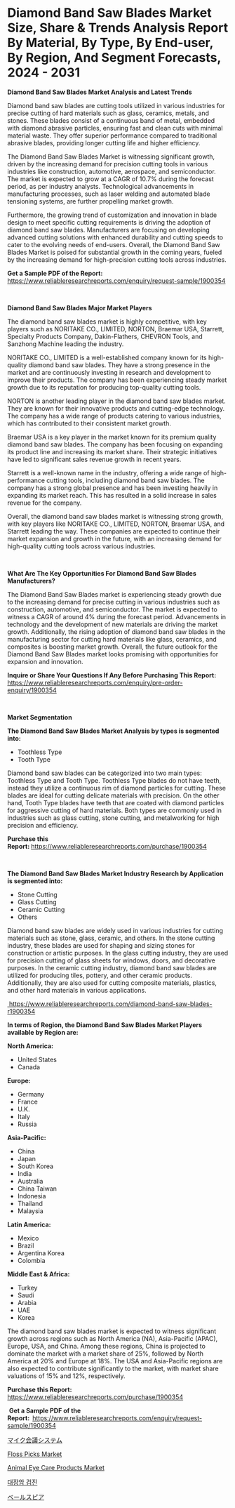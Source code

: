 <p><h1>Diamond Band Saw Blades Market Size, Share & Trends Analysis Report By Material, By Type, By End-user, By Region, And Segment Forecasts, 2024 - 2031</h1></p><p><strong>Diamond Band Saw Blades Market Analysis and Latest Trends</strong></p>
<p><p>Diamond band saw blades are cutting tools utilized in various industries for precise cutting of hard materials such as glass, ceramics, metals, and stones. These blades consist of a continuous band of metal, embedded with diamond abrasive particles, ensuring fast and clean cuts with minimal material waste. They offer superior performance compared to traditional abrasive blades, providing longer cutting life and higher efficiency.</p><p>The Diamond Band Saw Blades Market is witnessing significant growth, driven by the increasing demand for precision cutting tools in various industries like construction, automotive, aerospace, and semiconductor. The market is expected to grow at a CAGR of 10.7% during the forecast period, as per industry analysts. Technological advancements in manufacturing processes, such as laser welding and automated blade tensioning systems, are further propelling market growth.</p><p>Furthermore, the growing trend of customization and innovation in blade design to meet specific cutting requirements is driving the adoption of diamond band saw blades. Manufacturers are focusing on developing advanced cutting solutions with enhanced durability and cutting speeds to cater to the evolving needs of end-users. Overall, the Diamond Band Saw Blades Market is poised for substantial growth in the coming years, fueled by the increasing demand for high-precision cutting tools across industries.</p></p>
<p><strong>Get a Sample PDF of the Report:&nbsp;</strong> <a href="https://www.reliableresearchreports.com/enquiry/request-sample/1900354">https://www.reliableresearchreports.com/enquiry/request-sample/1900354</a></p>
<p>&nbsp;</p>
<p><strong>Diamond Band Saw Blades Major Market Players</strong></p>
<p><p>The diamond band saw blades market is highly competitive, with key players such as NORITAKE CO., LIMITED, NORTON, Braemar USA, Starrett, Specialty Products Company, Dakin-Flathers, CHEVRON Tools, and Sanzhong Machine leading the industry. </p><p>NORITAKE CO., LIMITED is a well-established company known for its high-quality diamond band saw blades. They have a strong presence in the market and are continuously investing in research and development to improve their products. The company has been experiencing steady market growth due to its reputation for producing top-quality cutting tools.</p><p>NORTON is another leading player in the diamond band saw blades market. They are known for their innovative products and cutting-edge technology. The company has a wide range of products catering to various industries, which has contributed to their consistent market growth.</p><p>Braemar USA is a key player in the market known for its premium quality diamond band saw blades. The company has been focusing on expanding its product line and increasing its market share. Their strategic initiatives have led to significant sales revenue growth in recent years.</p><p>Starrett is a well-known name in the industry, offering a wide range of high-performance cutting tools, including diamond band saw blades. The company has a strong global presence and has been investing heavily in expanding its market reach. This has resulted in a solid increase in sales revenue for the company.</p><p>Overall, the diamond band saw blades market is witnessing strong growth, with key players like NORITAKE CO., LIMITED, NORTON, Braemar USA, and Starrett leading the way. These companies are expected to continue their market expansion and growth in the future, with an increasing demand for high-quality cutting tools across various industries.</p></p>
<p>&nbsp;</p>
<p><strong>What Are The Key Opportunities For Diamond Band Saw Blades Manufacturers?</strong></p>
<p><p>The Diamond Band Saw Blades market is experiencing steady growth due to the increasing demand for precise cutting in various industries such as construction, automotive, and semiconductor. The market is expected to witness a CAGR of around 4% during the forecast period. Advancements in technology and the development of new materials are driving the market growth. Additionally, the rising adoption of diamond band saw blades in the manufacturing sector for cutting hard materials like glass, ceramics, and composites is boosting market growth. Overall, the future outlook for the Diamond Band Saw Blades market looks promising with opportunities for expansion and innovation.</p></p>
<p><strong>Inquire or Share Your Questions If Any Before Purchasing This Report:</strong> <a href="https://www.reliableresearchreports.com/enquiry/pre-order-enquiry/1900354">https://www.reliableresearchreports.com/enquiry/pre-order-enquiry/1900354</a></p>
<p>&nbsp;</p>
<p><strong>Market Segmentation</strong></p>
<p><strong>The Diamond Band Saw Blades Market Analysis by types is segmented into:</strong></p>
<p><ul><li>Toothless Type</li><li>Tooth Type</li></ul></p>
<p><p>Diamond band saw blades can be categorized into two main types: Toothless Type and Tooth Type. Toothless Type blades do not have teeth, instead they utilize a continuous rim of diamond particles for cutting. These blades are ideal for cutting delicate materials with precision. On the other hand, Tooth Type blades have teeth that are coated with diamond particles for aggressive cutting of hard materials. Both types are commonly used in industries such as glass cutting, stone cutting, and metalworking for high precision and efficiency.</p></p>
<p><strong>Purchase this Report:&nbsp;</strong><a href="https://www.reliableresearchreports.com/purchase/1900354">https://www.reliableresearchreports.com/purchase/1900354</a></p>
<p>&nbsp;</p>
<p><strong>The Diamond Band Saw Blades Market Industry Research by Application is segmented into:</strong></p>
<p><ul><li>Stone Cutting</li><li>Glass Cutting</li><li>Ceramic Cutting</li><li>Others</li></ul></p>
<p><p>Diamond band saw blades are widely used in various industries for cutting materials such as stone, glass, ceramic, and others. In the stone cutting industry, these blades are used for shaping and sizing stones for construction or artistic purposes. In the glass cutting industry, they are used for precision cutting of glass sheets for windows, doors, and decorative purposes. In the ceramic cutting industry, diamond band saw blades are utilized for producing tiles, pottery, and other ceramic products. Additionally, they are also used for cutting composite materials, plastics, and other hard materials in various applications.</p></p>
<p><a href="https://www.reliableresearchreports.com/diamond-band-saw-blades-r1900354">&nbsp;https://www.reliableresearchreports.com/diamond-band-saw-blades-r1900354</a></p>
<p><strong>In terms of Region, the Diamond Band Saw Blades Market Players available by Region are:</strong></p>
<p>
    <p> <strong> North America: </strong>
        <ul>
            <li>United States</li>
            <li>Canada</li>
        </ul>
        </p> 
    <p> <strong> Europe: </strong>
        <ul>
            <li>Germany</li>
            <li>France</li>
            <li>U.K.</li>
            <li>Italy</li>
            <li>Russia</li>
        </ul>
        </p> 
    <p> <strong> Asia-Pacific: </strong>
        <ul>
            <li>China</li>
            <li>Japan</li>
            <li>South Korea</li>
            <li>India</li>
            <li>Australia</li>
            <li>China Taiwan</li>
            <li>Indonesia</li>
            <li>Thailand</li>
            <li>Malaysia</li>
        </ul>
        </p> 
    <p> <strong> Latin America: </strong>
        <ul>
            <li>Mexico</li>
            <li>Brazil</li>
            <li>Argentina Korea</li>
            <li>Colombia</li>
        </ul>
        </p> 
    <p> <strong> Middle East & Africa: </strong>
        <ul>
            <li>Turkey</li>
            <li>Saudi</li>
            <li>Arabia</li>
            <li>UAE</li>
            <li>Korea</li>
        </ul>
    </p>
    </p>
<p><p>The diamond band saw blades market is expected to witness significant growth across regions such as North America (NA), Asia-Pacific (APAC), Europe, USA, and China. Among these regions, China is projected to dominate the market with a market share of 25%, followed by North America at 20% and Europe at 18%. The USA and Asia-Pacific regions are also expected to contribute significantly to the market, with market share valuations of 15% and 12%, respectively.</p></p>
<p><strong>Purchase this Report: </strong><a href="https://www.reliableresearchreports.com/purchase/1900354">https://www.reliableresearchreports.com/purchase/1900354</a></p>
<p>&nbsp;<strong>Get a Sample PDF of the Report:&nbsp;&nbsp;</strong><a href="https://www.reliableresearchreports.com/enquiry/request-sample/1900354">https://www.reliableresearchreports.com/enquiry/request-sample/1900354</a></p>
<p><strong></strong></p>
<p><p><a href="https://medium.com/@gustavorn8776xcc/%E3%83%9E%E3%82%A4%E3%82%AF%E3%83%AD%E3%83%95%E3%82%A9%E3%83%B3%E4%BC%9A%E8%AD%B0%E3%82%B7%E3%82%B9%E3%83%86%E3%83%A0%E3%81%AE%E5%B8%82%E5%A0%B4%E5%8B%95%E5%90%91%E3%81%A8%E5%B8%82%E5%A0%B4%E5%88%86%E6%9E%90%E3%81%AF-2024%E5%B9%B4%E3%81%8B%E3%82%892031%E5%B9%B4%E3%81%BE%E3%81%A7%E3%81%AE%E6%9C%9F%E9%96%93%E3%81%AB%E4%BA%88%E6%B8%AC%E3%81%95%E3%82%8C%E3%81%A6%E3%81%84%E3%81%BE%E3%81%99-d6d3cf93298a">マイク会議システム</a></p><p><a href="https://www.linkedin.com/pulse/floss-picks-market-size-outlook-forecast-2024-2031-kl2ne?trackingId=tnfkhCcddITF3qRTCjh%2BUA%3D%3D">Floss Picks Market</a></p><p><a href="https://www.linkedin.com/pulse/animal-eye-care-products-market-size-outlook-forecast-snqhc?trackingId=4xI5E7HwtoSkESbB34RdDA%3D%3D">Animal Eye Care Products Market</a></p><p><a href="https://medium.com/@snake68678/%EB%8C%80%EC%9E%A5%EC%95%94-%EC%84%A0%EB%B3%84-%EA%B2%80%EC%A7%84-%EC%8B%9C%EC%9E%A5-%EC%A1%B0%EC%82%AC-%EB%B3%B4%EA%B3%A0%EC%84%9C-%EA%B7%B8-%EC%97%AD%EC%82%AC-%EB%B0%8F-2024%EB%85%84%EB%B6%80%ED%84%B0-2031%EB%85%84%EA%B9%8C%EC%A7%80%EC%9D%98-%EC%98%88%EC%B8%A1-%EB%8D%B0%EC%9D%B4%ED%84%B0-e49f8c26fead">대장암 검진</a></p><p><a href="https://medium.com/@roxanenader1/%E3%83%99%E3%83%BC%E3%83%AB%E3%82%B9%E3%83%94%E3%82%A2%E5%B8%82%E5%A0%B4%E3%81%AF-%E5%B8%82%E5%A0%B4%E3%82%B7%E3%82%A7%E3%82%A2-%E3%82%B5%E3%82%A4%E3%82%BA-2031%E5%B9%B4%E3%81%BE%E3%81%A7%E3%81%AE%E4%BA%88%E6%B8%AC%E3%81%AB%E7%84%A6%E7%82%B9%E3%82%92%E5%BD%93%E3%81%A6%E3%81%A6%E3%81%84%E3%81%BE%E3%81%99-4d7cdf2e9659">ベールスピア</a></p></p>
